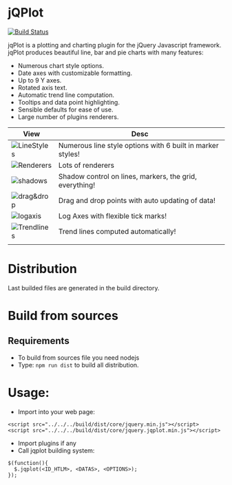 jQPlot
======

[![Build Status](https://travis-ci.org/svandecappelle/jQPlot.svg?branch=master)](https://travis-ci.org/svandecappelle/jQPlot)


jqPlot is a plotting and charting plugin for the jQuery Javascript framework. jqPlot produces beautiful line, bar and pie charts with many features:

* Numerous chart style options.
* Date axes with customizable formatting.
* Up to 9 Y axes.
* Rotated axis text.
* Automatic trend line computation.
* Tooltips and data point highlighting.
* Sensible defaults for ease of use.
* Large number of plugins renderers.

| View  | Desc |
| ----- | ---- |
| ![LineStyles](http://www.jqplot.com/images/linestyles2.jpg) | Numerous line style options with 6 built in marker styles! |
| ![Renderers](http://www.jqplot.com/images/barchart.jpg) | Lots of renderers |
| ![shadows](http://www.jqplot.com/images/shadow2.jpg) | Shadow control on lines, markers, the grid, everything! |
| ![drag&drop](http://www.jqplot.com/images/dragdrop2.jpg) | Drag and drop points with auto updating of data! |
| ![logaxis](http://www.jqplot.com/images/logaxes2.jpg) | Log Axes with flexible tick marks! |
| ![Trendlines](http://www.jqplot.com/images/trendline2.jpg) | Trend lines computed automatically! |
|  |  |

# Distribution
Last builded files are generated in the build directory.  

# Build from sources
## Requirements
* To build from sources file you need nodejs
* Type: ```npm run dist``` to build all distribution.

# Usage:
* Import into your web page:
```
<script src="../../../build/dist/core/jquery.min.js"></script>
<script src="../../../build/dist/core/jquery.jqplot.min.js"></script>
```
* Import plugins if any
* Call jqplot building system:
```
$(function(){
  $.jqplot(<ID_HTLM>, <DATAS>, <OPTIONS>);
});
```
